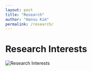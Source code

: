 ```yaml
---
layout: post
title: "Research"
author: "Hansu Kim"
permalink: /research/
---
```


# Research Interests   
![Research Interests](https://github.com/user-attachments/assets/5bf2bcba-a5f9-4b17-abda-b9add96ff099)   
